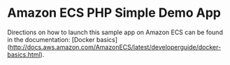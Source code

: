 # Amazon ECS PHP Simple Demo App
Directions on how to launch this sample
app on Amazon ECS can be found 
in the documentation: 
[Docker basics]
(http://docs.aws.amazon.com/AmazonECS/latest/developerguide/docker-basics.html).
